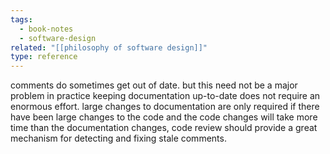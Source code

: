 ```yaml
---
tags:
  - book-notes
  - software-design
related: "[[philosophy of software design]]"
type: reference
---
```

comments do sometimes get out of date. but this need not be a major problem in practice keeping documentation up-to-date does not require an enormous effort. large changes to documentation are only required if there have been large changes to the code and the code changes will take more time than the documentation changes, code review should provide a great mechanism for detecting and fixing stale comments.